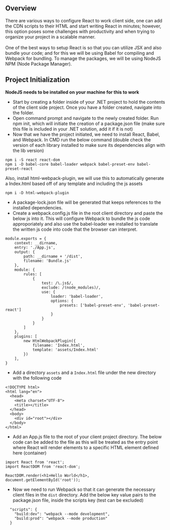 ## Overview
There are various ways to configure React to work client side, one can add the CDN scripts to their HTML and start writing React in minutes; however, this option poses some challenges with productivity and when trying to organize your project in a scalable manner. 
<br/><br/>
One of the best ways to setup React is so that you can utilize JSX and also bundle your code; and for this we will be using Babel for compiling and Webpack for bundling. To manage the packages, we will be using NodeJS NPM (Node Package Manager).

## Project Initialization
**NodeJS needs to be installed on your machine for this to work**

- Start by creating a folder inside of your .NET project to hold the contents of the client side project. Once you have a folder created, navigate into the folder. 
- Open command prompt and navigate to the newly created folder. Run npm init, which will initiate the creation of a package.json file (make sure this file is included in your .NET solution, add it if it is not)
- Now that we have the project initiated, we need to install React, Babel, and Webpack. In CMD run the below command (double check the version of each library installed to make sure its dependencies align with the lib version)

```
npm i -S react react-dom
npm i -D babel-core babel-loader webpack babel-preset-env babel-preset-react
```

Also, install html-webpack-plugin, we will use this to automatically generate a Index.html based off of any template and including the js assets
```
npm i -D html-webpack-plugin
```

- A package-lock.json file will be generated that keeps references to the installed dependencies.
- Create a webpack.config.js file in the root client directory and paste the below js into it. This will configure Webpack to bundle the js code approporiately and also use the babel-loader we installed to translate the written js code into code that the browser can interpret.

```
module.exports = {
    context: __dirname,
    entry: './App.js',
    output: {
        path: __dirname + '/dist',
        filename: 'Bundle.js'
    },
    module: {
        rules: [
            {
                test: /\.js$/,
                exclude: /(node_modules)/,
                use: {
                    loader: 'babel-loader',
                    options: {
                        presets: ['babel-preset-env', 'babel-preset-react']
                    }
                }
            }
        ]
    },
    plugins: [
        new HtmlWebpackPlugin({
            filename: 'Index.html',
            template: 'assets/Index.html'
        })
    ],
}
```

- Add a directory `assets` and a `Index.html` file under the new directory with the following code

```
<!DOCTYPE html>
<html lang="en">
  <head>
    <meta charset="UTF-8">
    <title></title>
  </head>
  <body>
    <div id="root"></div>
  </body>
</html>
```

- Add an App.js file to the root of your client project directory. The below code can be added to the file as this will be treated as the entry point where React will render elements to a specific HTML element defined here (container)

```
import React from 'react';
import ReactDOM from 'react-dom';

ReactDOM.render(<h1>Hello World</h1>, document.getElementById('root'));
```

- Now we need to run Webpack so that it can generate the necessary client files in the `dist` directory. Add the below key value pairs to the package.json file, inside the scripts key (test can be excluded)

```
  "scripts": {
    "build:dev": "webpack --mode development",
    "build:prod": "webpack --mode production"
  }
```
